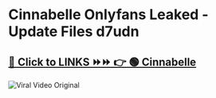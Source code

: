 
 # Cinnabelle Onlyfans Leaked - Update Files d7udn

## <h2><a href="https://clipsfans.com/Cinnabelle&ref=git">🔗 Click to LINKS ⏩⏩ 👉 🟢 Cinnabelle </a></h2>

<a href="https://clipsfans.com/Cinnabelle&ref=git" rel="nofollow" data-target="animated-image.originalLink"><img src="https://i.ibb.co.com/xMMVF88/686577567.gif" alt="Viral Video Original" style="max-width: 100%; display: inline-block;" data-target="animated-image.originalImage"></a>

